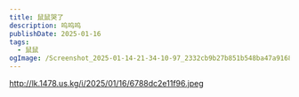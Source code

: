 ```yaml
---
title: 鼠鼠哭了
description: 呜呜呜
publishDate: 2025-01-16
tags:
  - 鼠鼠
ogImage: /Screenshot_2025-01-14-21-34-10-97_2332cb9b27b851b548ba47a91682926c.jpg
---
```

<http://lk.1478.us.kg/i/2025/01/16/6788dc2e11f96.jpeg>
